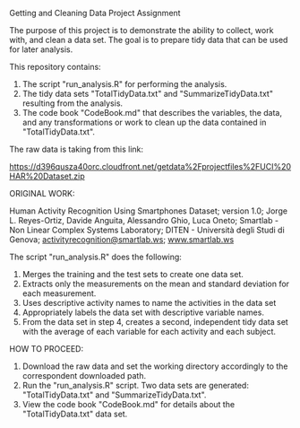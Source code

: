 Getting and Cleaning Data Project Assignment

The purpose of this project is to demonstrate the ability to collect, work with, and clean a data set. 
The goal is to prepare tidy data that can be used for later analysis. 

This repository contains: 

1) The script "run_analysis.R" for performing the analysis.
2) The tidy data sets "TotalTidyData.txt" and "SummarizeTidyData.txt" resulting from the analysis. 
3) The code book "CodeBook.md" that describes the variables, the data, and any transformations or work to clean up 
   the data contained in "TotalTidyData.txt".
   
The raw data is taking from this link:

https://d396qusza40orc.cloudfront.net/getdata%2Fprojectfiles%2FUCI%20HAR%20Dataset.zip

ORIGINAL WORK:

Human Activity Recognition Using Smartphones Dataset; version 1.0; Jorge L. Reyes-Ortiz, Davide Anguita, Alessandro Ghio, Luca Oneto; 
Smartlab - Non Linear Complex Systems Laboratory; DITEN - Università degli Studi di Genova; 
activityrecognition@smartlab.ws; 
www.smartlab.ws

The script "run_analysis.R" does the following:
1) Merges the training and the test sets to create one data set.
2) Extracts only the measurements on the mean and standard deviation for each measurement.
3) Uses descriptive activity names to name the activities in the data set
4) Appropriately labels the data set with descriptive variable names.
5) From the data set in step 4, creates a second, independent tidy data set with the average of each variable for each activity 
   and each subject.

HOW TO PROCEED:
1) Download the raw data and set the working directory accordingly to the correspondent downloaded path.
2) Run the "run_analysis.R" script. Two data sets are generated: "TotalTidyData.txt" and "SummarizeTidyData.txt".
3) View the code book "CodeBook.md" for details about the "TotalTidyData.txt" data set.

